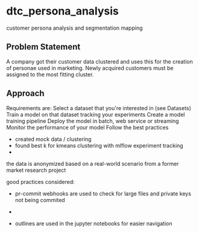 # dtc_persona_analysis
customer persona analysis and segmentation mapping

<!--
![Bunny](./images/bunny.png)
-->

## Problem Statement  
A company got their customer data clustered and uses this for the creation of personae used in marketing.
Newly acquired customers must be assigned to the most fitting cluster.

## Approach
Requirements are:
Select a dataset that you're interested in (see Datasets)
Train a model on that dataset tracking your experiments
Create a model training pipeline
Deploy the model in batch, web service or streaming
Monitor the performance of your model
Follow the best practices

- created mock data / clustering
- found best k for kmeans clustering with mlflow experiment tracking
- 

the data is anonymized based on a real-world scenario from a former market research project


good practices considered:
- pr-commit webhooks are used to check for large files and private keys not being commited
- 

- outlines are used in the jupyter notebooks for easier navigation